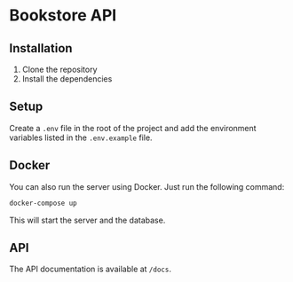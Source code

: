 # Bookstore API

## Installation

1. Clone the repository
2. Install the dependencies

## Setup

Create a `.env` file in the root of the project and add the environment variables listed in the `.env.example` file.

## Docker

You can also run the server using Docker. Just run the following command:

```bash
docker-compose up
```

This will start the server and the database.

## API

The API documentation is available at `/docs`.

